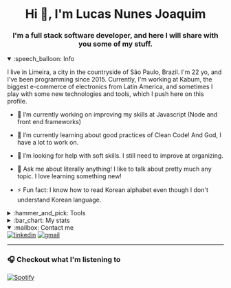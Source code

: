 <h1 align="center">Hi 👋, I'm Lucas Nunes Joaquim</h1>
<h3 align="center">I'm a full stack software developer, and here I will share with you some of my stuff.</h3>


<details open>
  <summary>:speech_balloon: Info </summary>
  
<p>I live in Limeira, a city in the countryside of São Paulo, Brazil. I'm 22 yo, and I've been programming since 2015.  Currently, I'm working at Kabum, the biggest e-commerce of electronics from Latin America, and sometimes I play with some new technologies and tools, which I push here on this profile. </p>
  
- 🔭 I’m currently working on improving my skills at Javascript (Node and front end frameworks)

- 🌱 I’m currently learning about good practices of Clean Code! And God, I have a lot to work on.

- 🤔 I’m looking for help with soft skills. I still need to improve at organizing.

- 💬 Ask me about literally anything! I like to talk about pretty much any topic. I love learning something new!

- ⚡ Fun fact: I know how to read Korean alphabet even though I don't understand Korean language.

</details>

<details>
    <summary>:hammer_and_pick: Tools</summary>

### Languages

- <img src="https://img.shields.io/badge/php-%23777BB4.svg?&style=for-the-badge&logo=php&logoColor=white" alt="php">
- <img src="https://img.shields.io/badge/javascript-%23F7DF1E.svg?&style=for-the-badge&logo=javascript&logoColor=black" alt="javascript">
- <img src="https://img.shields.io/badge/typescript%20-%23007ACC.svg?&style=for-the-badge&logo=typescript&logoColor=white" alt="typescript">

### Styling
- <img src="https://img.shields.io/badge/html5%20-%23E34F26.svg?&style=for-the-badge&logo=html5&logoColor=white" alt="html5">
- <img src="https://img.shields.io/badge/css3%20-%231572B6.svg?&style=for-the-badge&logo=css3&logoColor=white" alt="css3">
- <img src="https://img.shields.io/badge/sass-%23CC6699.svg?&style=for-the-badge&logo=sass&logoColor=white" alt="sass">

### Database
- <img src="https://img.shields.io/badge/mysql-%234479A1.svg?&style=for-the-badge&logo=mysql&logoColor=white" alt="mysql">
- <img src="https://img.shields.io/badge/postgres-%23316192.svg?&style=for-the-badge&logo=postgresql&logoColor=white" alt="postgresql">

### Versioning
- <img src="https://img.shields.io/badge/git-%23F05032.svg?&style=for-the-badge&logo=git&logoColor=white" alt="git">
- <img src="https://img.shields.io/badge/github-%23181717.svg?&style=for-the-badge&logo=github&logoColor=white" alt="github">

### Frameworks
- Frontend
    - <img src="https://img.shields.io/badge/angular%20-%23DD0031.svg?&style=for-the-badge&logo=angular&logoColor=white" alt="angular">
    - <img src="https://img.shields.io/badge/react%20-%2320232a.svg?&style=for-the-badge&logo=react&logoColor=%2361DAFB" alt="react">
    - <img src="https://img.shields.io/badge/vuejs%20-%2335495e.svg?&style=for-the-badge&logo=vue.js&logoColor=%234FC08D" alt="vue">
        <img src="https://img.shields.io/badge/nuxt%20-%2300C58E.svg?&style=for-the-badge&logo=nuxt&logoColor=%234FC08D" alt="nuxt">
- Backend
    - <img src="https://img.shields.io/badge/laravel%20-%23FF2D20.svg?&style=for-the-badge&logo=laravel&logoColor=white" alt="laravel">
    - <img src="https://img.shields.io/badge/express.js%20-%23404d59.svg?&style=for-the-badge" alt="express">
- Styling
    - <img src="https://img.shields.io/badge/bootstrap%20-%23563D7C.svg?&style=for-the-badge&logo=bootstrap&logoColor=white" alt="bootstrap"> 
    - <img src="https://img.shields.io/badge/materialize%20-%23ee6e73.svg?&style=for-the-badge" alt="materialize">

### Systems
- <img src="https://img.shields.io/badge/windows-%230078D6.svg?&style=for-the-badge&logo=windows&logoColor=white" alt="windows">
- <img src="https://img.shields.io/badge/linux-%23FCC624.svg?&style=for-the-badge&logo=linux&logoColor=white" alt="linux">

### Other Stuff I play sometimes
- <img src="https://img.shields.io/badge/gulp-%23CF4647.svg?&style=for-the-badge&logo=gulp&logoColor=white" alt="gulp">
- <img src="https://img.shields.io/badge/chart.js-%23FF6384.svg?&style=for-the-badge&logo=chart.js&logoColor=white" alt="chartjs">

</details>

<details>
    <summary>:bar_chart: My stats</summary>
    <p>
        <img align="left" src="https://github-readme-stats.vercel.app/api/top-langs/?username=lukasnunesj&layout=compact&hide=html" alt="lukasnunesj" />
    </p>
    <p>&nbsp;<img align="center" src="https://github-readme-stats.vercel.app/api?username=lukasnunesj&show_icons=true" alt="lukasnunesj" /></p>
    <!--START_SECTION:waka-->
**I'm an Early 🐤** 

```text
🌞 Morning    16 commits     █████░░░░░░░░░░░░░░░░░░░░   21.62% 
🌆 Daytime    36 commits     ████████████░░░░░░░░░░░░░   48.65% 
🌃 Evening    20 commits     ██████░░░░░░░░░░░░░░░░░░░   27.03% 
🌙 Night      2 commits      ░░░░░░░░░░░░░░░░░░░░░░░░░   2.7%

```
📅 **I'm Most Productive on Monday** 

```text
Monday       20 commits     ██████░░░░░░░░░░░░░░░░░░░   27.03% 
Tuesday      4 commits      █░░░░░░░░░░░░░░░░░░░░░░░░   5.41% 
Wednesday    12 commits     ████░░░░░░░░░░░░░░░░░░░░░   16.22% 
Thursday     11 commits     ███░░░░░░░░░░░░░░░░░░░░░░   14.86% 
Friday       3 commits      █░░░░░░░░░░░░░░░░░░░░░░░░   4.05% 
Saturday     5 commits      █░░░░░░░░░░░░░░░░░░░░░░░░   6.76% 
Sunday       19 commits     ██████░░░░░░░░░░░░░░░░░░░   25.68%

```


📊 **This Week I Spent My Time On** 

```text
⌚︎ Time Zone: America/Sao_Paulo

💬 Programming Languages: 
Ruby                     25 hrs 25 mins      ███████████████████████░░   93.87% 
TypeScript               28 mins             ░░░░░░░░░░░░░░░░░░░░░░░░░   1.77% 
JSON                     23 mins             ░░░░░░░░░░░░░░░░░░░░░░░░░   1.45% 
Text                     21 mins             ░░░░░░░░░░░░░░░░░░░░░░░░░   1.34% 
HTML                     17 mins             ░░░░░░░░░░░░░░░░░░░░░░░░░   1.08%

🔥 Editors: 
VS Code                  27 hrs 5 mins       █████████████████████████   100.0%

🐱‍💻 Projects: 
torre-api                25 hrs 39 mins      ███████████████████████░░   94.7% 
torre-front-end          37 mins             ░░░░░░░░░░░░░░░░░░░░░░░░░   2.3% 
lukasnunesj              26 mins             ░░░░░░░░░░░░░░░░░░░░░░░░░   1.64% 
waka-readme-stats        22 mins             ░░░░░░░░░░░░░░░░░░░░░░░░░   1.36%

💻 Operating System: 
Linux                    27 hrs 5 mins       █████████████████████████   100.0%

```

**I Mostly Code in TypeScript** 

```text
TypeScript               6 repos             ██████████░░░░░░░░░░░░░░░   42.86% 
JavaScript               3 repos             █████░░░░░░░░░░░░░░░░░░░░   21.43% 
HTML                     2 repos             ███░░░░░░░░░░░░░░░░░░░░░░   14.29% 
Vue                      1 repo              █░░░░░░░░░░░░░░░░░░░░░░░░   7.14% 
PHP                      1 repo              █░░░░░░░░░░░░░░░░░░░░░░░░   7.14%

```


**Timeline**

![Chart not found](https://raw.githubusercontent.com/lukasnunesj/lukasnunesj/master/charts/bar_graph.png) 


 Last Updated on 11/07/2021
<!--END_SECTION:waka-->
</details>
   
<details open>
    <summary>:mailbox: Contact me</summary>
    <a href="https://www.linkedin.com/in/lucasnunesjoaquim/" target="_blank"><img src="https://img.shields.io/badge/linkedin-%230077B5.svg?&style=for-the-badge&logo=linkedin&logoColor=white" alt="linkedin"/></a>
    <a href="mailto:lukasnunesj@gmail.com" target="_blank"><img src="https://img.shields.io/badge/gmail-%23D14836.svg?&style=for-the-badge&logo=gmail&logoColor=white" alt="gmail"/></a>
</details>

- - - 

### :headphones: Checkout what I'm listening to

[![Spotify](https://novatorem.lukasnunesj.vercel.app/api/spotify)](https://open.spotify.com/user/lukasnunej)
